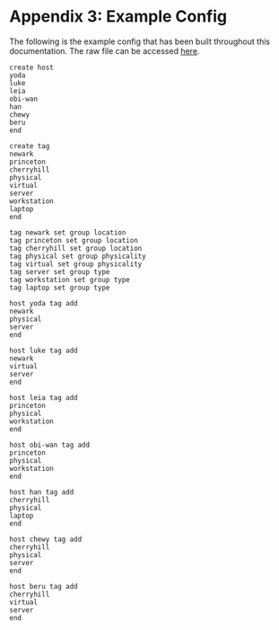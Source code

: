 # Appendix 3: Example Config

The following is the example config that has been built throughout this
documentation. The raw file can be accessed [here](example.isi).

    create host
    yoda
    luke
    leia
    obi-wan
    han
    chewy
    beru
    end
    
    create tag
    newark
    princeton
    cherryhill
    physical
    virtual
    server
    workstation
    laptop
    end
    
    tag newark set group location
    tag princeton set group location
    tag cherryhill set group location
    tag physical set group physicality
    tag virtual set group physicality
    tag server set group type
    tag workstation set group type
    tag laptop set group type
    
    host yoda tag add
    newark
    physical
    server
    end
    
    host luke tag add
    newark
    virtual
    server
    end
    
    host leia tag add
    princeton
    physical
    workstation
    end
    
    host obi-wan tag add
    princeton
    physical
    workstation
    end
    
    host han tag add
    cherryhill
    physical
    laptop
    end
    
    host chewy tag add
    cherryhill
    physical
    server
    end
    
    host beru tag add
    cherryhill
    virtual
    server
    end
     

